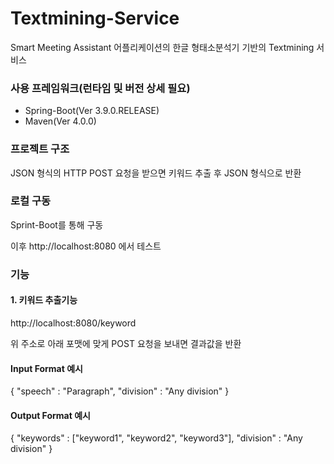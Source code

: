 # Textmining-Service

Smart Meeting Assistant 어플리케이션의 한글 형태소분석기 기반의 Textmining 서비스


### 사용 프레임워크(런타임 및 버전 상세 필요)
* Spring-Boot(Ver 3.9.0.RELEASE)
* Maven(Ver 4.0.0)

### 프로젝트 구조
JSON 형식의 HTTP POST 요청을 받으면 키워드 추출 후 JSON 형식으로 반환

### 로컬 구동
Sprint-Boot를 통해 구동

이후 http://localhost:8080 에서 테스트

### 기능

#### 1. 키워드 추출기능

http://localhost:8080/keyword

위 주소로 아래 포맷에 맞게 POST 요청을 보내면 결과값을 반환

#### Input Format 예시

{
"speech" : "Paragraph",
"division" : "Any division"
}

#### Output Format 예시
{
"keywords" : ["keyword1", "keyword2", "keyword3"],
"division" : "Any division"
}